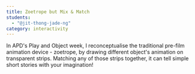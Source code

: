 ```yaml
---
title: Zoetrope but Mix & Match
students:
  - "@jit-thong-jade-ng"
category: interactivity
---
```

In APD's Play and Object week, I reconceptualise the traditional pre-film animation device - zoetrope, by drawing different object's animation on transparent strips. Matching any of those strips together, it can tell simple short stories with your imagination!